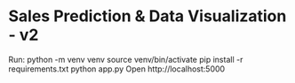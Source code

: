 # Sales Prediction & Data Visualization - v2

Run:
python -m venv venv
source venv/bin/activate
pip install -r requirements.txt
python app.py
Open http://localhost:5000
